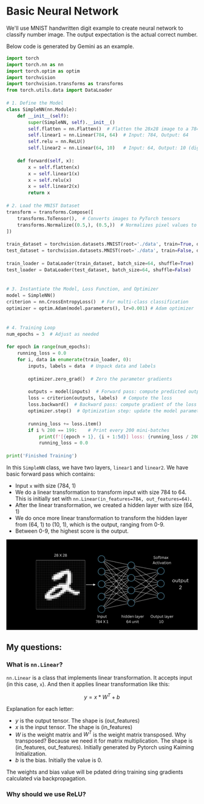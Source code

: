 # Basic Neural Network

We'll use MNIST handwritten digit example to create neural network to classify number image. The output expectation is the actual correct number.

Below code is generated by Gemini as an example.

```py
import torch
import torch.nn as nn
import torch.optim as optim
import torchvision
import torchvision.transforms as transforms
from torch.utils.data import DataLoader

# 1. Define the Model
class SimpleNN(nn.Module):
    def __init__(self):
        super(SimpleNN, self).__init__()
        self.flatten = nn.Flatten()  # Flatten the 28x28 image to a 784-dimensional vector
        self.linear1 = nn.Linear(784, 64)  # Input: 784, Output: 64
        self.relu = nn.ReLU()
        self.linear2 = nn.Linear(64, 10)   # Input: 64, Output: 10 (digits 0-9)

    def forward(self, x):
        x = self.flatten(x)
        x = self.linear1(x)
        x = self.relu(x)
        x = self.linear2(x)
        return x

# 2. Load the MNIST Dataset
transform = transforms.Compose([
    transforms.ToTensor(),  # Converts images to PyTorch tensors
    transforms.Normalize((0.5,), (0.5,))  # Normalizes pixel values to be between -1 and 1
])

train_dataset = torchvision.datasets.MNIST(root='./data', train=True, download=True, transform=transform)
test_dataset = torchvision.datasets.MNIST(root='./data', train=False, download=True, transform=transform)

train_loader = DataLoader(train_dataset, batch_size=64, shuffle=True)
test_loader = DataLoader(test_dataset, batch_size=64, shuffle=False)


# 3. Instantiate the Model, Loss Function, and Optimizer
model = SimpleNN()
criterion = nn.CrossEntropyLoss()  # For multi-class classification
optimizer = optim.Adam(model.parameters(), lr=0.001) # Adam optimizer


# 4. Training Loop
num_epochs = 3  # Adjust as needed

for epoch in range(num_epochs):
    running_loss = 0.0
    for i, data in enumerate(train_loader, 0):
        inputs, labels = data  # Unpack data and labels

        optimizer.zero_grad()  # Zero the parameter gradients

        outputs = model(inputs)  # Forward pass: compute predicted outputs
        loss = criterion(outputs, labels)  # Compute the loss
        loss.backward()  # Backward pass: compute gradient of the loss with respect to model parameters
        optimizer.step()  # Optimization step: update the model parameters

        running_loss += loss.item()
        if i % 200 == 199:    # Print every 200 mini-batches
            print(f'[{epoch + 1}, {i + 1:5d}] loss: {running_loss / 200:.3f}')
            running_loss = 0.0

print('Finished Training')

```

In this `SimpleNN` class, we have two layers, `linear1` and `linear2`. We have basic forward pass which contains:

- Input `x` with size (784, 1)
- We do a linear transformation to transform input with size 784 to 64. This is initially set with `nn.Linear(in_features=784, out_features=64)`.
- After the linear transformation, we created a hidden layer with size (64, 1)
- We do once more linear transformation to transform the hidden layer from (64, 1) to (10, 1), which is the output, ranging from 0-9.
- Between 0-9, the highest score is the output.


![](nn-graph.png)

## My questions:

### What is `nn.Linear`?

`nn.Linear` is a class that implements linear transformation. It accepts input (in this case, `x`). And then it applies linear transformation like this:

$$
y = x * W^T + b
$$

Explanation for each letter:

- $y$ is the output tensor. The shape is (out_features)
- $x$ is the input tensor. The shape is (in_features)
- $W$ is the weight matrix and $W^T$ is the weight matrix transposed. Why transposed? Because we need it for matrix multiplication. The shape is (in_features, out_features). Initially generated by Pytorch using Kaiming Initialization.
- $b$ is the bias. Initially the value is 0. 

The weights and bias value will be pdated dring training sing gradients calculated via backpropagation.


### Why should we use ReLU?